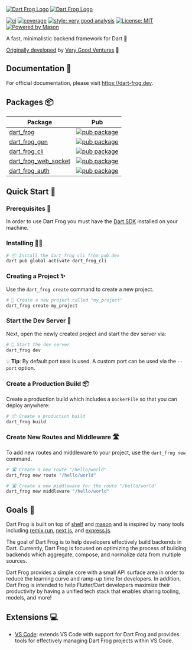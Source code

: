 [![Dart Frog Logo][logo_white]][dart_frog_link_dark]
[![Dart Frog Logo][logo_black]][dart_frog_link_light]

[![ci][ci_badge]][ci_link]
[![coverage][coverage_badge]][ci_link]
[![style: very good analysis][very_good_analysis_badge]][very_good_analysis_link]
[![License: MIT][license_badge]][license_link]
[![Powered by Mason](https://img.shields.io/endpoint?url=https%3A%2F%2Ftinyurl.com%2Fmason-badge)](https://github.com/felangel/mason)

A fast, minimalistic backend framework for Dart 🎯

[Originally developed][credits_link] by [Very Good Ventures][very_good_ventures_link] 🦄

## Documentation 📝

For official documentation, please visit https://dart-frog.dev.

## Packages 📦

| Package                                                                                                    | Pub                                                                                                                    |
| ---------------------------------------------------------------------------------------------------------- | ---------------------------------------------------------------------------------------------------------------------- |
| [dart_frog](https://github.com/dart-frog-dev/dart_frog/tree/main/packages/dart_frog)                       | [![pub package](https://img.shields.io/pub/v/dart_frog.svg)](https://pub.dev/packages/dart_frog)                       |
| [dart_frog_gen](https://github.com/dart-frog-dev/dart_frog/tree/main/packages/dart_frog_gen)               | [![pub package](https://img.shields.io/pub/v/dart_frog_gen.svg)](https://pub.dev/packages/dart_frog_gen)               |
| [dart_frog_cli](https://github.com/dart-frog-dev/dart_frog/tree/main/packages/dart_frog_cli)               | [![pub package](https://img.shields.io/pub/v/dart_frog_cli.svg)](https://pub.dev/packages/dart_frog_cli)               |
| [dart_frog_web_socket](https://github.com/dart-frog-dev/dart_frog/tree/main/packages/dart_frog_web_socket) | [![pub package](https://img.shields.io/pub/v/dart_frog_web_socket.svg)](https://pub.dev/packages/dart_frog_web_socket) |
| [dart_frog_auth](https://github.com/dart-frog-dev/dart_frog/tree/main/packages/dart_frog_auth)             | [![pub package](https://img.shields.io/pub/v/dart_frog_auth.svg)](https://pub.dev/packages/dart_frog_auth)             |

## Quick Start 🚀

### Prerequisites 📝

In order to use Dart Frog you must have the [Dart SDK][dart_installation_link] installed on your machine.

### Installing 🧑‍💻

```sh
# 📦 Install the dart_frog cli from pub.dev
dart pub global activate dart_frog_cli
```

### Creating a Project ✨

Use the `dart_frog create` command to create a new project.

```sh
# 🚀 Create a new project called "my_project"
dart_frog create my_project
```

### Start the Dev Server 🏁

Next, open the newly created project and start the dev server via:

```sh
# 🏁 Start the dev server
dart_frog dev
```

💡 **Tip**: By default port `8080` is used. A custom port can be used via the `--port` option.

### Create a Production Build 📦

Create a production build which includes a `DockerFile` so that you can deploy anywhere:

```sh
# 📦 Create a production build
dart_frog build
```

### Create New Routes and Middleware 🛣️

To add new routes and middleware to your project, use the `dart_frog new` command.

```sh
# 🛣️ Create a new route "/hello/world"
dart_frog new route "/hello/world"

# 🛣️ Create a new middleware for the route "/hello/world"
dart_frog new middleware "/hello/world"
```

## Goals 🎯

Dart Frog is built on top of [shelf](https://pub.dev/packages/shelf) and [mason](https://pub.dev/packages/mason) and is inspired by many tools including [remix.run](https://remix.run), [next.js](https://nextjs.org), and [express.js](https://expressjs.com).

The goal of Dart Frog is to help developers effectively build backends in Dart. Currently, Dart Frog is focused on optimizing the process of building backends which aggregate, compose, and normalize data from multiple sources.

Dart Frog provides a simple core with a small API surface area in order to reduce the learning curve and ramp-up time for developers. In addition, Dart Frog is intended to help Flutter/Dart developers maximize their productivity by having a unified tech stack that enables sharing tooling, models, and more!

## Extensions 💻

- [VS Code](https://marketplace.visualstudio.com/items?itemName=VeryGoodVentures.dart-frog): extends VS Code with support for Dart Frog and provides tools for effectively managing Dart Frog projects within VS Code.

[dart_installation_link]: https://dart.dev/get-dart
[ci_badge]: https://github.com/dart-frog-dev/dart_frog/actions/workflows/main.yaml/badge.svg
[ci_link]: https://github.com/dart-frog-dev/dart_frog/actions/workflows/main.yaml
[credits_link]: https://github.com/dart-frog-dev/dart_frog/blob/main/CREDITS.md#acknowledgments
[coverage_badge]: https://raw.githubusercontent.com/dart-frog-dev/dart_frog/main/packages/dart_frog/coverage_badge.svg
[dart_frog_link_dark]: https://github.com/dart-frog-dev/dart_frog#gh-dark-mode-only
[dart_frog_link_light]: https://github.com/dart-frog-dev/dart_frog#gh-light-mode-only
[license_badge]: https://img.shields.io/badge/license-MIT-blue.svg
[license_link]: https://opensource.org/licenses/MIT
[logo_black]: https://raw.githubusercontent.com/dart-frog-dev/dart_frog/main/assets/dart_frog_logo_black.png#gh-light-mode-only
[logo_white]: https://raw.githubusercontent.com/dart-frog-dev/dart_frog/main/assets/dart_frog_logo_white.png#gh-dark-mode-only
[very_good_analysis_badge]: https://img.shields.io/badge/style-very_good_analysis-B22C89.svg
[very_good_analysis_link]: https://pub.dev/packages/very_good_analysis
[very_good_ventures_link]: https://verygood.ventures

